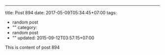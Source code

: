 ---
title: Post 894
date: 2017-05-09T05:34:45+07:00
tags:
  - random post
  - ""
category:
  - random post
  - ""
updated: 2015-09-12T03:57:15+07:00

This is content of post 894